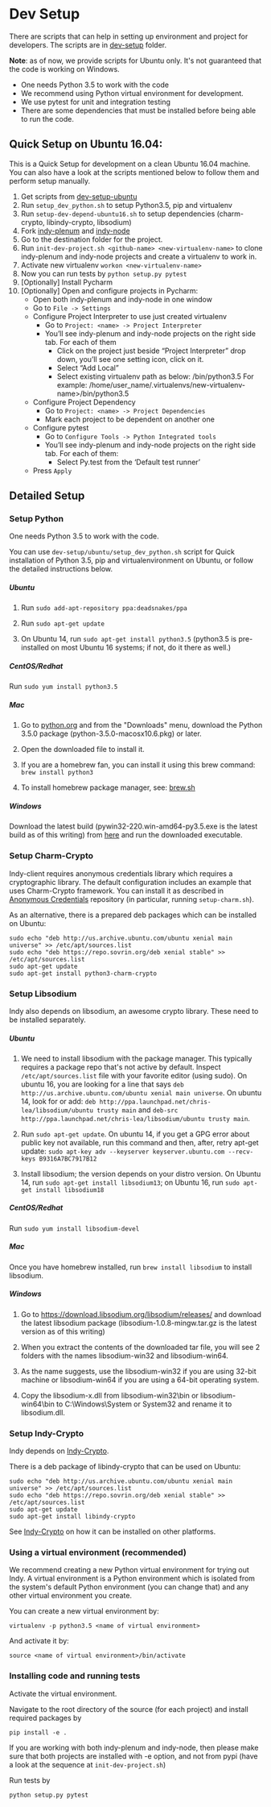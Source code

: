 # Dev Setup

There are scripts that can help in setting up environment and project for developers.
The scripts are in [dev-setup](https://github.com/hyperledger/indy-node/tree/master/dev-setup) folder.

**Note**: as of now, we provide scripts for Ubuntu only. It's not guaranteed that the code is working on Windows.

- One needs Python 3.5 to work with the code 
- We recommend using Python virtual environment for development.
- We use pytest for unit and integration testing
- There are some dependencies that must be installed before being able to run the code.

## Quick Setup on Ubuntu 16.04:

This is a Quick Setup for development on a clean Ubuntu 16.04 machine.
You can also have a look at the scripts mentioned below to follow them and perform setup manually.

1. Get scripts from [dev-setup-ubuntu](https://github.com/hyperledger/indy-node/tree/master/dev-setup/ubuntu)
1. Run `setup_dev_python.sh` to setup Python3.5, pip and virtualenv
1. Run `setup-dev-depend-ubuntu16.sh` to setup dependencies (charm-crypto, libindy-crypto, libsodium)
1. Fork [indy-plenum](https://github.com/hyperledger/indy-plenum) and [indy-node](https://github.com/hyperledger/indy-node)
1. Go to the destination folder for the project.
1. Run `init-dev-project.sh <github-name> <new-virtualenv-name>` to clone indy-plenum and indy-node projects and
create a virtualenv to work in.
1. Activate new virtualenv `workon <new-virtualenv-name>`
1. Now you can run tests by `python setup.py pytest`
1. [Optionally] Install Pycharm
1. [Optionally] Open and configure projects in Pycharm:
    - Open both indy-plenum and indy-node in one window
    - Go to `File -> Settings`
    - Configure Project Interpreter to use just created virtualenv
        - Go to `Project: <name> -> Project Interpreter`
        - You’ll see indy-plenum and indy-node projects on the right side tab.
        For each of them   
            - Click on the project just beside “Project Interpreter” drop down, you’ll see one setting icon, click on it.
            - Select “Add Local”
            - Select existing virtualenv path as below: <virtual env path>/bin/python3.5
          For example: /home/user_name/.virtualenvs/new-virtualenv-name>/bin/python3.5
    - Configure Project Dependency
        - Go to `Project: <name> -> Project Dependencies`
        - Mark each project to be dependent on another one
    - Configure pytest
        - Go to `Configure Tools -> Python Integrated tools`
        - You’ll see indy-plenum and indy-node projects on the right side tab.
        For each of them:
            - Select Py.test from the ‘Default test runner’
    - Press `Apply`
 

## Detailed Setup

### Setup Python

One needs Python 3.5 to work with the code.

You can use `dev-setup/ubuntu/setup_dev_python.sh` script for Quick installation of Python 3.5, pip 
and virtualenvironment on Ubuntu, or follow the detailed instructions below.


##### Ubuntu

1. Run ```sudo add-apt-repository ppa:deadsnakes/ppa```

2. Run ```sudo apt-get update```

3. On Ubuntu 14, run ```sudo apt-get install python3.5``` (python3.5 is pre-installed on most Ubuntu 16 systems; if not, do it there as well.)

##### CentOS/Redhat

Run ```sudo yum install python3.5```

##### Mac

1. Go to [python.org](https://www.python.org) and from the "Downloads" menu, download the Python 3.5.0 package (python-3.5.0-macosx10.6.pkg) or later.

2. Open the downloaded file to install it.

3. If you are a homebrew fan, you can install it using this brew command: ```brew install python3```

4. To install homebrew package manager, see: [brew.sh](http://brew.sh/)

##### Windows

Download the latest build (pywin32-220.win-amd64-py3.5.exe is the latest build as of this writing) from  [here](https://sourceforge.net/projects/pywin32/files/pywin32/Build%20220/) and run the downloaded executable.

### Setup Charm-Crypto

Indy-client requires anonymous credentials library which requires a cryptographic library.
The default configuration includes an example that uses Charm-Crypto framework.
You can install it as described in [Anonymous Credentials](https://github.com/evernym/anoncreds) repository 
(in particular, running `setup-charm.sh`).

As an alternative, there is a prepared deb packages which can be installed on Ubuntu:
```
sudo echo "deb http://us.archive.ubuntu.com/ubuntu xenial main universe" >> /etc/apt/sources.list
sudo echo "deb https://repo.sovrin.org/deb xenial stable" >> /etc/apt/sources.list
sudo apt-get update
sudo apt-get install python3-charm-crypto
```   

### Setup Libsodium

Indy also depends on libsodium, an awesome crypto library. These need to be installed separately.

##### Ubuntu 

1. We need to install libsodium with the package manager. This typically requires a package repo that's not active by default. Inspect ```/etc/apt/sources.list``` file with your favorite editor (using sudo). On ubuntu 16, you are looking for a line that says ```deb http://us.archive.ubuntu.com/ubuntu xenial main universe```. On ubuntu 14, look for or add: ```deb http://ppa.launchpad.net/chris-lea/libsodium/ubuntu trusty main``` and ```deb-src http://ppa.launchpad.net/chris-lea/libsodium/ubuntu trusty main```.

1. Run ```sudo apt-get update```. On ubuntu 14, if you get a GPG error about public key not available, run this command and then, after, retry apt-get update: ```sudo apt-key adv --keyserver keyserver.ubuntu.com --recv-keys B9316A7BC7917B12```

1. Install libsodium; the version depends on your distro version. On Ubuntu 14, run ```sudo apt-get install libsodium13```; on Ubuntu 16, run ```sudo apt-get install libsodium18```

##### CentOS/Redhat

Run ```sudo yum install libsodium-devel```

##### Mac

Once you have homebrew installed, run ```brew install libsodium``` to install libsodium.

##### Windows

1. Go to https://download.libsodium.org/libsodium/releases/ and download the latest libsodium package (libsodium-1.0.8-mingw.tar.gz is the latest version as of this writing)

1. When you extract the contents of the downloaded tar file, you will see 2 folders with the names libsodium-win32 and libsodium-win64.

1. As the name suggests, use the libsodium-win32 if you are using 32-bit machine or libsodium-win64 if you are using a 64-bit operating system.

1. Copy the libsodium-x.dll from libsodium-win32\bin or libsodium-win64\bin to C:\Windows\System or System32 and rename it to libsodium.dll.


### Setup Indy-Crypto

Indy depends on [Indy-Crypto](https://github.com/hyperledger/indy-crypto).

There is a deb package of libindy-crypto that can be used on Ubuntu:
```
sudo echo "deb http://us.archive.ubuntu.com/ubuntu xenial main universe" >> /etc/apt/sources.list
sudo echo "deb https://repo.sovrin.org/deb xenial stable" >> /etc/apt/sources.list
sudo apt-get update
sudo apt-get install libindy-crypto
```

See [Indy-Crypto](https://github.com/hyperledger/indy-crypto) on how it can be installed on other platforms.

### Using a virtual environment (recommended)

We recommend creating a new Python virtual environment for trying out Indy.
A virtual environment is a Python environment which is isolated from the
system's default Python environment (you can change that) and any other
virtual environment you create. 

You can create a new virtual environment by:
```
virtualenv -p python3.5 <name of virtual environment>
```

And activate it by:

```
source <name of virtual environment>/bin/activate
```

### Installing code and running tests

Activate the virtual environment.

Navigate to the root directory of the source (for each project) and install required packages by
```
pip install -e .
```
If you are working with both indy-plenum and indy-node, then please make sure that both projects are installed with -e option,
and not from pypi (have a look at the sequence at `init-dev-project.sh`) 

Run tests by
```
python setup.py pytest
```